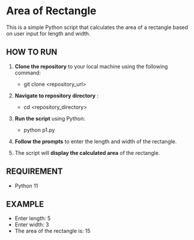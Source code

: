 # Area of Rectangle
This is a simple Python script that calculates the area of a rectangle based on user input for length and width.

## HOW TO RUN

1. **Clone the repository** to your local machine using the following command:
   - git clone <repository_url>

2. **Navigate to repository directory** :
   - cd <repository_directory>

3. **Run the script** using Python:
   - python p1.py

4. **Follow the prompts** to enter the length and width of the rectangle.

5. The script will **display the calculated area** of the rectangle.

 ## REQUIREMENT
   - Python 11

 ## EXAMPLE
   - Enter length: 5
   - Enter width: 3
   - The area of the rectangle is: 15 

   

